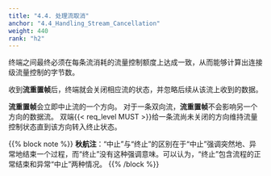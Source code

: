```yaml
---
title: "4.4. 处理流取消"
anchor: "4.4_Handling_Stream_Cancellation"
weight: 440
rank: "h2"
---
```


终端之间最终必须在每条流消耗的流量控制额度上达成一致，从而能够计算出连接级流量控制的字节数。

收到**流重置帧**后，终端就会关闭相应流的状态，并忽略后续从该流上收到的数据。

**流重置帧**会立即中止流的一个方向。
对于一条双向流，**流重置帧**不会影响另一个方向的数据流。
双端{{< req_level MUST >}}给一条流尚未关闭的方向维持流量控制状态直到该方向转入终止状态。

{{% block note %}}
**秋航注**：“中止”与“终止”的区别在于“中止”强调突然地、异常地结束一个过程，而“终止”没有这种强调意味。可以认为，“终止”包含流程的正常结束和异常“中止”两种情况。
{{% /block %}}